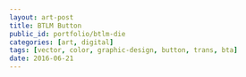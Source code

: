 ```yaml
---
layout: art-post
title: BTLM Button
public_id: portfolio/btlm-die
categories: [art, digital]
tags: [vector, color, graphic-design, button, trans, bta]
date: 2016-06-21
---
```

